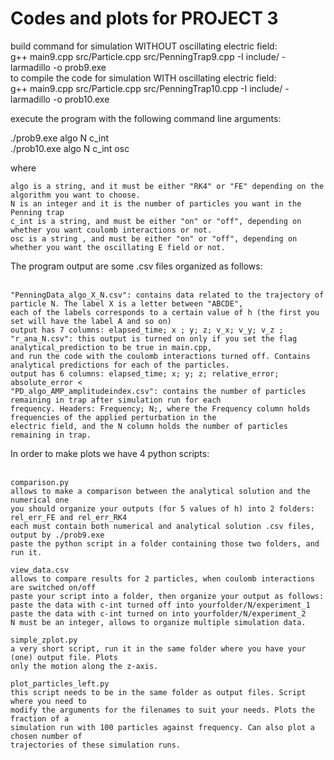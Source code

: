 # Codes and plots for PROJECT 3<br>


build command for simulation WITHOUT oscillating electric field:<br>
g++ main9.cpp src/Particle.cpp src/PenningTrap9.cpp -I include/ -larmadillo -o prob9.exe<br>
to compile the code for simulation WITH oscillating electric field:<br>
g++ main9.cpp src/Particle.cpp src/PenningTrap10.cpp -I include/ -larmadillo -o prob10.exe<br>

execute the program with the following command line arguments:<br>

./prob9.exe algo N c_int <br>
./prob10.exe algo N c_int osc <br>

where <br>

	algo is a string, and it must be either "RK4" or "FE" depending on the algorithm you want to choose.
	N is an integer and it is the number of particles you want in the Penning trap
	c_int is a string, and must be either "on" or "off", depending on whether you want coulomb interactions or not.
	osc is a string , and must be either "on" or "off", depending on whether you want the oscillating E field or not.
	
The program output are some .csv files organized as follows:<br><br>

	"PenningData_algo_X_N.csv": contains data related to the trajectory of particle N. The label X is a letter between "ABCDE", 
	each of the labels corresponds to a certain value of h (the first you set will have the label A and so on)
	output has 7 columns: elapsed_time; x ; y; z; v_x; v_y; v_z ;
	"r_ana_N.csv": this output is turned on only if you set the flag analytical_prediction to be true in main.cpp,
	and run the code with the coulomb interactions turned off. Contains analytical predictions for each of the particles. 
	output has 6 columns: elapsed_time; x; y; z; relative_error; absolute_error <
	"PD_algo_AMP_amplitudeindex.csv": contains the number of particles remaining in trap after simulation run for each 
	frequency. Headers: Frequency; N;, where the Frequency column holds frequencies of the applied perturbation in the 
	electric field, and the N column holds the number of particles remaining in trap. 
	
In order to make plots we have 4 python scripts: <br><br>
	
 	comparison.py
 	allows to make a comparison between the analytical solution and the numerical one
 	you should organize your outputs (for 5 values of h) into 2 folders:
 	rel_err_FE and rel_err_RK4
 	each must contain both numerical and analytical solution .csv files, output by ./prob9.exe
 	paste the python script in a folder containing those two folders, and run it.
 	
 	view_data.csv
 	allows to compare results for 2 particles, when coulomb interactions are switched on/off
 	paste your script into a folder, then organize your output as follows:
 	paste the data with c-int turned off into yourfolder/N/experiment_1
 	paste the data with c-int turned on into yourfolder/N/experiment_2
	N must be an integer, allows to organize multiple simulation data.
 	
 	simple_zplot.py
 	a very short script, run it in the same folder where you have your (one) output file. Plots
 	only the motion along the z-axis.
 	
 	plot_particles_left.py
 	this script needs to be in the same folder as output files. Script where you need to 
 	modify the arguments for the filenames to suit your needs. Plots the fraction of a 
 	simulation run with 100 particles against frequency. Can also plot a chosen number of
 	trajectories of these simulation runs. 
 	
 	
 	
 	
 		 	
